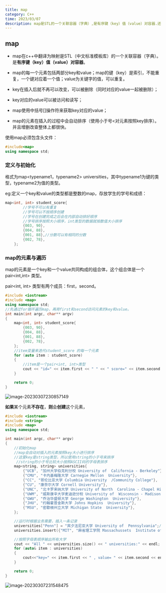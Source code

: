 ```yaml
---
title: map
category: C++
time: 2023/03/07
description: map是STL的一个关联容器（字典）,是有序键（key）值（value）对容器.还需进一步学习添加key可以重复的关联容器multimap
---
```


## map

- map在c++中翻译为映射是STL（中文标准模板库）的一个关联容器（字典）。是**有序键（key）值（value）对容器**。

- map的每一个元素包括两部分key和value；map的键（key）是索引，不能重复，一个键对应着一个值；value为关键字的值，可以重复。

- key在插入后就不再可以改变，可以被删除（同时对应的value一起被删除）；
- key对应的value可以被访问和读写；
- map使用中括号[]操作符来获取key对应的value；
- map的元素在插入的过程中会自动排序（使用小于号<对元素按照key排序）。并且增删改查整体上都很快。

使用map必须包含头文件：

```cpp
#include<map>
using namespace std;
```

### 定义与初始化

格式为map<typename1，typename2> universities，其中typename1为键的类型，typename2为值的类型。

eg:定义一个key和value的类型都是整数的map，存放学生的学号和成绩：

```cpp
map<int, int> student_score{
        //学号不可以有重复
        //学号可以不按顺序创建
        //学号在创建完成之后会在内部自动排好顺序
        //学号排序按照大小顺序，int类型的数据就按数值大小排序
        {003, 90},
        {004, 88},
        {001, 88},//分数可以有相同的分数
        {002, 78},
    };
```

### map的元素与遍历

map的元素是一个key和一个value共同构成的组合体，这个组合体是一个pair<int,int> 类型。

pair<int, int> 类型有两个成员：first，second。

```cpp
#include <iostream>
#include <map>
using namespace std;
//先通过for循环遍历map，再用first和second访问元素的key和value。
int main(int argc, char** argv)
{
    map<int, int> student_score{
        {003, 90},
        {004, 88},
        {001, 88},
        {002, 78},
    };
    //item变量来迭代student_score 的每一个元素
    for (auto item : student_score)
    {
        //item是一个pair<int, int>类型
        cout << "id=" << item.first << " " << " score=" << item.second << endl;
    }

    return 0;
}
```

![image-20230307230857149](C:/Users/Echo/AppData/Roaming/Typora/typora-user-images/image-20230307230857149.png)

**如果**某个元素**不存在**，**则**会**创建**这个元素，

```cpp
#include <iostream>
#include <string>
#include <map>
using namespace std;

int main(int argc, char** argv)
{
    //初始化map
    //map会自动对插入的元素按照key大小进行排序
    //这里key是string类型，所以使用string的小于号来排序
     //string的小于号比较大小按照ASCII码的字母表排序
    map<string, string> universities{
        {"UCB", "加州大学伯克利分校 University of  California - Berkeley"},
        {"CMU", "卡内基梅隆大学 Carnegie Mellon  University"},
        {"CC", "哥伦比亚大学 Columbia University  /Community College"},
        {"CU", "康奈尔大学 Cornell University"},
        {"UNC", "北卡罗来纳大学 University of North  Carolina - Chapel Hill"},
        {"UWM", "威斯康辛大学麦迪逊分校 University of  Wisconsin - Madison"},
        {"GWU", "乔治华盛顿大学 George Washington  University"},
        {"JHU", "约翰霍普金斯大学 Johns Hopkins  University"},
        {"MSU", "密歇根州立大学 Michigan State  University"},
    };

    //运行时根据业务需要，插入一条记录
    universities["Penn"] = "宾夕法尼亚大学 University of  Pennsylvania";//没有,自动添加
    universities.insert({"MIT", "麻省理工学院 Massachussets  Institute of Technology"});//或者用insert

    //按照字母表顺序输出所有大学
    cout << "All " << universities.size() << " universities:" << endl;
    for (auto& item : universities)
    {
        cout<<"key=" << item.first << " , value= " << item.second << endl;
    }

    return 0;
}
```

![image-20230307231548475](C:/Users/Echo/AppData/Roaming/Typora/typora-user-images/image-20230307231548475.png)